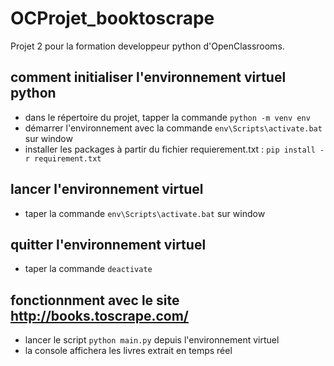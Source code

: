 # OCProjet_booktoscrape
Projet 2 pour la formation developpeur python d'OpenClassrooms.

## comment initialiser l'environnement virtuel python
- dans le répertoire du projet, tapper la commande `python -m venv env`
- démarrer l'environnement avec la commande `env\Scripts\activate.bat` sur window
- installer les packages à partir du fichier requierement.txt : `pip install -r requirement.txt`

## lancer l'environnement virtuel 
- taper la commande `env\Scripts\activate.bat` sur window

## quitter l'environnement virtuel
- taper la commande `deactivate`

## fonctionnment avec le site http://books.toscrape.com/
- lancer le script `python main.py` depuis l'environnement virtuel
- la console affichera les livres extrait en temps réel
